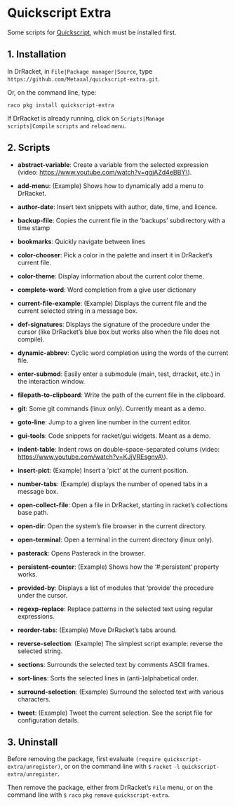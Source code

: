 # Quickscript Extra

Some scripts for [Quickscript](https://github.com/Metaxal/quickscript),
which must be installed first.

## 1. Installation

In DrRacket, in `File|Package manager|Source`, type
`https://github.com/Metaxal/quickscript-extra.git`.

Or, on the command line, type:

```racket
raco pkg install quickscript-extra
```

If DrRacket is already running, click on `Scripts|Manage
scripts|Compile` `scripts` `and` `reload` `menu`.

## 2. Scripts

* **abstract-variable**: Create a variable from the selected expression
  \(video: https://www.youtube.com/watch?v=qgjAZd4eBBY\).

* **add-menu**: \(Example\) Shows how to dynamically add a menu to
  DrRacket.

* **author-date**: Insert text snippets with author, date, time, and
  licence.

* **backup-file**: Copies the current file in the ’backups’ subdirectory
  with a time stamp

* **bookmarks**: Quickly navigate between lines

* **color-chooser**: Pick a color in the palette and insert it in
  DrRacket’s current file.

* **color-theme**: Display information about the current color theme.

* **complete-word**: Word completion from a give user dictionary

* **current-file-example**: \(Example\) Displays the current file and
  the current selected string in a message box.

* **def-signatures**: Displays the signature of the procedure under the
  cursor \(like DrRacket’s blue box but works also when the file does
  not compile\).

* **dynamic-abbrev**: Cyclic word completion using the words of the
  current file.

* **enter-submod**: Easily enter a submodule \(main, test, drracket,
  etc.\) in the interaction window.

* **filepath-to-clipboard**: Write the path of the current file in the
  clipboard.

* **git**: Some git commands \(linux only\). Currently meant as a demo.

* **goto-line**: Jump to a given line number in the current editor.

* **gui-tools**: Code snippets for racket/gui widgets. Meant as a demo.

* **indent-table**: Indent rows on double-space-separated colums
  \(video: https://www.youtube.com/watch?v=KJjVREsgnvA\).

* **insert-pict**: \(Example\) Insert a ‘pict‘ at the current position.

* **number-tabs**: \(Example\) displays the number of opened tabs in a
  message box.

* **open-collect-file**: Open a file in DrRacket, starting in racket’s
  collections base path.

* **open-dir**: Open the system’s file browser in the current directory.

* **open-terminal**: Open a terminal in the current directory \(linux
  only\).

* **pasterack**: Opens Pasterack in the browser.

* **persistent-counter**: \(Example\) Shows how the ‘\#:persistent‘
  property works.

* **provided-by**: Displays a list of modules that ‘provide‘ the
  procedure under the cursor.

* **regexp-replace**: Replace patterns in the selected text using
  regular expressions.

* **reorder-tabs**: \(Example\) Move DrRacket’s tabs around.

* **reverse-selection**: \(Example\) The simplest script example:
  reverse the selected string.

* **sections**: Surrounds the selected text by comments ASCII frames.

* **sort-lines**: Sorts the selected lines in \(anti-\)alphabetical
  order.

* **surround-selection**: \(Example\) Surround the selected text with
  various characters.

* **tweet**: \(Example\) Tweet the current selection. See the script
  file for configuration details.

## 3. Uninstall

Before removing the package, first evaluate `(require
quickscript-extra/unregister)`, or on the command line with
`$` `racket` `-l` `quickscript-extra/unregister`.

Then remove the package, either from DrRacket’s `File` menu, or on the
command line with `$` `raco` `pkg` `remove` `quickscript-extra`.
